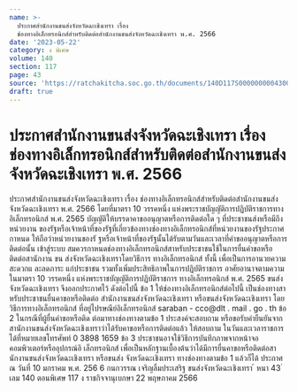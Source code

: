 ```yaml
---
name: >-
  ประกาศสำนักงานขนส่งจังหวัดฉะเชิงเทรา เรื่อง
  ช่องทางอิเล็กทรอนิกส์สำหรับติดต่อสำนักงานขนส่งจังหวัดฉะเชิงเทรา พ.ศ. 2566
date: '2023-05-22'
category: ง พิเศษ
volume: 140
section: 117
page: 43
source: 'https://ratchakitcha.soc.go.th/documents/140D117S0000000004300.pdf'
draft: true
---
```


# ประกาศสำนักงานขนส่งจังหวัดฉะเชิงเทรา เรื่อง ช่องทางอิเล็กทรอนิกส์สำหรับติดต่อสำนักงานขนส่งจังหวัดฉะเชิงเทรา พ.ศ. 2566

ประกาศสำนักงานขนส่งจังหวัดฉะเชิงเทรา เรื่อง ช่องทางอิเล็กทรอนิกส์สำหรับติดต่อสำนักงานขนส่งจังหวัดฉะเชิงเทรา พ.ศ. 2566 โดยที่มาตรา 10 วรรคหนึ่ง แห่งพระราชบัญญัติการปฏิบัติราชการทางอิเล็กทรอนิกส์ พ.ศ. 2565 บัญญัติให้บรรดาคาขออนุญาตหรือการติดต่อใด ๆ ที่ประชาชนส่งหรือมีถึงหน่วยงาน ของรัฐหรือเจ้าหน้าที่ของรัฐที่เกี่ยวข้องทางช่องทางอิเล็กทรอนิกส์ที่หน่วยงานของรัฐประกาศกาหนด ให้ถือว่าหน่วยงานของรั ฐหรือเจ้าหน้าที่ของรัฐนั้นได้รับตามวันและเวลาที่คำขออนุญาตหรือการติดต่อนั้น เข้าสู่ระบบ สมควรกาหนดช่องทางอิเล็กทรอนิกส์สาหรับประชาชนใช้ในการยื่นคำขอหรือติดต่อสานักงาน ขน ส่งจังหวัดฉะเชิงเทราโดยวิธีการ ทางอิเล็กทรอนิกส์ ทั้งนี้ เพื่อเป็นการอานวยความสะดวกแ ละลดภาระ แก่ประชาชน รวมทั้งเพิ่มประสิทธิภาพในการปฏิบัติราชการ อาศัยอานาจตามความในมาตรา 10 วรรคหนึ่ง แห่งพระราชบัญญัติการปฏิบัติราชการ ทางอิเล็กทรอนิกส์ พ.ศ. 2565 ขนส่งจังหวัดฉะเชิงเทรา จึงออกประกาศไว้ ดังต่อไปนี้ ข้อ 1 ให้ช่องทางอิเล็กทรอนิกส์ต่อไปนี้ เป็นช่องทางสาหรับประชาชนยื่นคาขอหรือติดต่อ สำนักงานขนส่งจังหวัดฉะเชิงเทรา หรือขนส่งจังหวัดฉะเชิงเทรา โดยวิธีการทางอิเล็กทรอนิกส์ ที่อยู่ไปรษณีย์อิเล็กทรอนิกส์ saraban - cco@dlt . mail . go . th ข้อ 2 ในกรณีที่ผู้ยื่นคำขอหรือติด ต่อมาทางช่องทางตามข้อ 1 ประสงค์จะสอบถาม หรือขอรับคำยืนยันจากสานักงานขนส่งจังหวัดฉะเชิงเทราว่าได้รับคาขอหรือการติดต่อแล้ว ให้สอบถาม ในวันและเวลาราชการได้ที่หมายเลขโทรศัพท์ 0 3898 1659 ข้อ 3 ประชาชนอาจใช้วิธีการบันทึกภาพจากหน้าจอคอมพิวเตอร์หรืออุปกรณ์อิ เล็กทรอนิกส์ เพื่อเป็นหลักฐานเบื้องต้นว่าได้มีการยื่นคาขอหรือติดต่อสานักงานขนส่งจังหวัดฉะเชิงเทรา หรือขนส่ง จังหวัดฉะเชิงเทรา ทางช่องทางตามข้อ 1 แล้วก็ได้ ประกาศ ณ วันที่ 10 มกราคม พ.ศ. 256 6 กนกวรรณ เจริญลิ้มประเสริฐ ขนส่งจังหวัดฉะเชิงเทรา ้ หนา 43 ่ เลม 140 ตอนพิเศษ 117 ง ราชกิจจานุเบกษา 22 พฤษภาคม 2566
